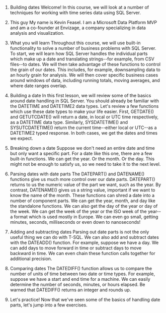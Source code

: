 1. Building dates
   Welcome! In this course, we will look at a number of techniques for working with time series data using SQL Server.

2. This guy
   My name is Kevin Feasel. I am a Microsoft Data Platform MVP and am a co-founder at Envizage, a company specializing in data analysis and visualization.

3. What you will learn
   Throughout this course, we will use built-in functionality to solve a number of business problems with SQL Server. To start, we will learn how SQL Server handles the individual parts which make up a date and translating strings--for example, from CSV files--to dates. We will then take advantage of these functions to control the grain of our dates. This includes, for example, downsampling data to an hourly grain for analysis. We will then cover specific business cases around windows of data, including running totals, moving averages, and where date ranges overlap.

4. Building a date
   In this first lesson, we will review some of the basics around date handling in SQL Server. You should already be familiar with the DATETIME and DATETIME2 data types. Let's review a few functions which use these date types to make your life easier. First, GETDATE() and GETUTCDATE() will return a date, in local or UTC time respectively, as a DATETIME data type. Similarly, SYSDATETIME() and SYSUTCDATETIME() return the current time--either local or UTC--as a DATETIME2 typed response. In both cases, we get the dates and times we expect.

5. Breaking down a date
   Suppose we don't need an entire date and time but only want a specific part. For a date like this one, there are a few built-in functions. We can get the year. Or the month. Or the day. This might not be enough to satisfy us, so we need to take it to the next level.

6. Parsing dates with date parts
   The DATEPART() and DATENAME() functions give us much more control over our date parts. DATEPART() returns to us the numeric value of the part we want, such as the year. By contrast, DATENAME() gives us a string value, important if we want to know the name of the month. These functions can shred a date into a number of component parts. We can get the year, month, and day like the standalone functions. We can also get the day of the year or day of the week. We can get the week of the year or the ISO week of the year--a format which is used mostly in Europe. We can even go small, getting minutes, seconds, milliseconds or even down to nanoseconds!

7. Adding and subtracting dates
   Parsing out date parts is not the only useful thing we can do with T-SQL. We can also add and subtract dates with the DATEADD() function. For example, suppose we have a day. We can add days to move forward in time or subtract days to move backward in time. We can even chain these function calls together for additional precision.

8. Comparing dates
   The DATEDIFF() function allows us to compare the number of units of time between two date or time types. For example, suppose we have a start and end time for a machine. We can easily determine the number of seconds, minutes, or hours elapsed. Be warned that DATEDIFF() returns an integer and rounds up.

9. Let's practice!
   Now that we've seen some of the basics of handling date parts, let's jump into a few exercises.
